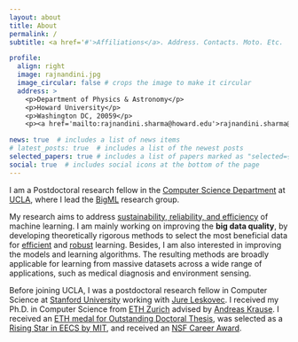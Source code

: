 ```yaml
---
layout: about
title: About
permalink: /
subtitle: <a href='#'>Affiliations</a>. Address. Contacts. Moto. Etc.

profile:
  align: right
  image: rajnandini.jpg
  image_circular: false # crops the image to make it circular
  address: >
    <p>Department of Physics & Astronomy</p>
    <p>Howard University</p>
    <p>Washington DC, 20059</p>
    <p><a href='mailto:rajnandini.sharma@howard.edu'>rajnandini.sharma@howard.edu</a></p>

news: true  # includes a list of news items
# latest_posts: true  # includes a list of the newest posts
selected_papers: true # includes a list of papers marked as "selected={true}"
social: true  # includes social icons at the bottom of the page
---
```


I am a Postdoctoral research fellow in the [Computer Science Department](https://www.cs.ucla.edu/) at [UCLA](https://www.ucla.edu/), where I lead the [BigML](http://web.cs.ucla.edu/~baharan/research.htm) research group.
                    
My research aims to address [sustainability, reliability, and efficiency](https://baharanm.github.io/projects/) of machine learning. I am mainly working on improving the <b>big data quality</b>, by developing theoretically rigorous methods to select the most beneficial data for [efficient](projects/#efficiency) and [robust](projects/#robustness) learning. Besides, I am also interested in improving the models and learning algorithms. The resulting methods are broadly applicable for learning from massive datasets across a wide range of applications, such as medical diagnosis and environment sensing.

<!-- My research focuses on developing new methods that enable efficient machine learning from massive datasets. More specifically, I am interested in designing techniques that can gain insights from the underlying data structure by utilizing complex and higher-order interactions between data points. The extracted information can be used to efficiently explore and robustly learn from datasets that are too large to be dealt with by traditional approaches. My methods have immediate application to high-impact problems where massive data volumes prohibit efficient learning and inference, such as huge image collections, recommender systems, Web and social services, video and other large data streams. -->


Before joining UCLA, I was a postdoctoral research fellow in Computer Science at [Stanford University](https://www.cs.ucla.edu/) working with [Jure Leskovec](https://cs.stanford.edu/people/jure/). I received my Ph.D. in Computer Science from [ETH Zurich](https://ethz.ch/en.html) advised by [Andreas Krause](https://las.inf.ethz.ch/krausea/). I received an [ETH medal for Outstanding Doctoral Thesis](https://ethz.ch/content/dam/ethz/main/eth-zurich/education/auszeichnungen-preise/files/eth-medaille/medaille-doktorarbeit-2017.pdf), was selected as a [Rising Star in EECS by MIT](https://risingstars18-eecs.mit.edu/participant-mirzasoleiman/), and received an [NSF Career Award](https://samueli.ucla.edu/ucla-computer-scientist-receives-nsf-career-award-to-improve-sustainability-in-machine-learning/). <br /><br />

